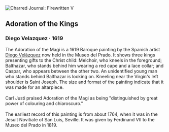 <div class="artwork-of-the-day">
  <div class="container">
    <div class="img-wrapper">
      <img
        src="https://uploads7.wikiart.org/00129/images/diego-velazquez/adoration-of-the-kings.jpg!Large.jpg"
        alt="Charred Journal: Firewritten V" />
    </div>
    <div class="artwork-detail">
      <div class="artwork-origin"> 
        <h2 class="artwork-name">Adoration of the Kings</h2>
        <h3 class="artist">
          Diego Velazquez
                    ·  1619
        </h3>
      </div>
      <p class="description">
        <span class="artwork-description-text ng-binding" ng-bind-html="viewModel.ArtworkOfTheDay.Description | unsafe">The Adoration of the Magi is a 1619 Baroque painting by the Spanish artist <a target="_blank" href="/en/diego-velazquez">Diego Velázquez</a> now held in the Museo del Prado. It shows three kings presenting gifts to the Christ child: Melchoir, who kneels in the foreground; Balthazar, who stands behind him wearing a red cape and a lace collar; and Caspar, who appears between the other two. An unidentified young man who stands behind Balthazar is looking on. Kneeling near the Virgin's left shoulder is Saint Joseph. The size and format of the painting indicate that it was made for an altarpiece.
<br>
<br>Carl Justi praised Adoration of the Magi as being "distinguished by great power of colouring and chiaroscuro."
<br>
<br>The earliest record of this painting is from about 1764, when it was in the Jesuit Novitiate of San Luis, Seville. It was given by Ferdinand VII to the Museo del Prado in 1819.</span>
                        <div class="text-shadow-container" ng-show="showShadow" style=""></div>
      </p>
    </div>
  </div>

</div>
